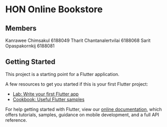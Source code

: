 # HON Online Bookstore

## Members
Kanrawee Chimsakul 6188049
Tharit Chantanalertvilai 6188068
Sarit Opaspakornkij 6188081

## Getting Started

This project is a starting point for a Flutter application.

A few resources to get you started if this is your first Flutter project:

- [Lab: Write your first Flutter app](https://flutter.dev/docs/get-started/codelab)
- [Cookbook: Useful Flutter samples](https://flutter.dev/docs/cookbook)

For help getting started with Flutter, view our
[online documentation](https://flutter.dev/docs), which offers tutorials,
samples, guidance on mobile development, and a full API reference.
